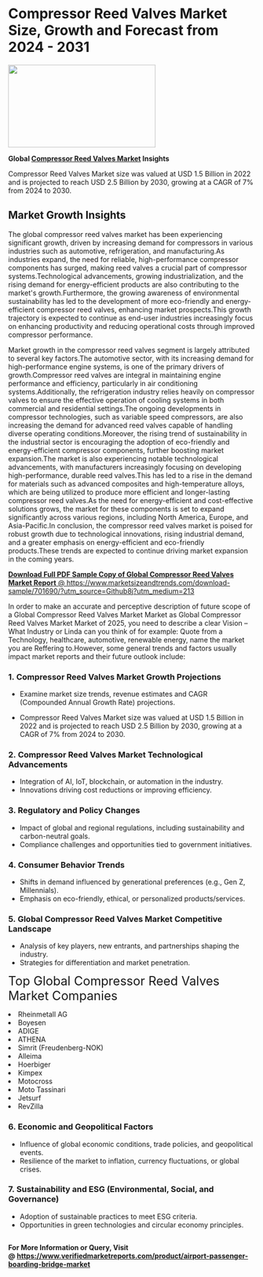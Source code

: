<H1>Compressor Reed Valves Market Size, Growth and Forecast from 2024 - 2031</H1><img class="aligncenter size-medium wp-image-584254" src="https://thirdeyenews.in/wp-content/uploads/2024/09/Global-Market-Research-300x168.jpeg" alt="" width="300" height="168" /><p><strong>Global&nbsp;<a href="https://www.marketsizeandtrends.com/download-sample/701690/?utm_source=Github8j?utm_medium=213">Compressor Reed Valves Market</a> Insights</strong></p><p>Compressor Reed Valves Market size was valued at USD 1.5 Billion in 2022 and is projected to reach USD 2.5 Billion by 2030, growing at a CAGR of 7% from 2024 to 2030.</p><p><h2>Market Growth Insights</h2> <p>The global compressor reed valves market has been experiencing significant growth, driven by increasing demand for compressors in various industries such as automotive, refrigeration, and manufacturing.As industries expand, the need for reliable, high-performance compressor components has surged, making reed valves a crucial part of compressor systems.Technological advancements, growing industrialization, and the rising demand for energy-efficient products are also contributing to the market's growth.Furthermore, the growing awareness of environmental sustainability has led to the development of more eco-friendly and energy-efficient compressor reed valves, enhancing market prospects.This growth trajectory is expected to continue as end-user industries increasingly focus on enhancing productivity and reducing operational costs through improved compressor performance.</p> <p><a href="#"></a></p> <p>Market growth in the compressor reed valves segment is largely attributed to several key factors.The automotive sector, with its increasing demand for high-performance engine systems, is one of the primary drivers of growth.Compressor reed valves are integral in maintaining engine performance and efficiency, particularly in air conditioning systems.Additionally, the refrigeration industry relies heavily on compressor valves to ensure the effective operation of cooling systems in both commercial and residential settings.The ongoing developments in compressor technologies, such as variable speed compressors, are also increasing the demand for advanced reed valves capable of handling diverse operating conditions.Moreover, the rising trend of sustainability in the industrial sector is encouraging the adoption of eco-friendly and energy-efficient compressor components, further boosting market expansion.The market is also experiencing notable technological advancements, with manufacturers increasingly focusing on developing high-performance, durable reed valves.This has led to a rise in the demand for materials such as advanced composites and high-temperature alloys, which are being utilized to produce more efficient and longer-lasting compressor reed valves.As the need for energy-efficient and cost-effective solutions grows, the market for these components is set to expand significantly across various regions, including North America, Europe, and Asia-Pacific.In conclusion, the compressor reed valves market is poised for robust growth due to technological innovations, rising industrial demand, and a greater emphasis on energy-efficient and eco-friendly products.These trends are expected to continue driving market expansion in the coming years.</p> <p><a href="#"></p><p><span class=""><strong>Download Full PDF Sample Copy of Global Compressor Reed Valves Market Report</strong> @ <a href="https://www.marketsizeandtrends.com/download-sample/701690/?utm_source=Github8j?utm_medium=213" target="_blank">https://www.marketsizeandtrends.com/download-sample/701690/?utm_source=Github8j?utm_medium=213</a></span></p><p>In order to make an accurate and perceptive description of future scope of a Global&nbsp;Compressor Reed Valves Market Market as Global&nbsp;Compressor Reed Valves Market Market of 2025, you need to describe a clear Vision &ndash; What Industry or Linda can you think of for example: Quote from a Technology, healthcare, automotive, renewable energy, name the market you are Reffering to.However, some general trends and factors usually impact market reports and their future outlook include:</p><h3>1.&nbsp;<strong>Compressor Reed Valves Market Growth Projections</strong></h3><ul><li>Examine market size trends, revenue estimates and CAGR (Compounded Annual Growth Rate) projections.</li><li><p>Compressor Reed Valves Market size was valued at USD 1.5 Billion in 2022 and is projected to reach USD 2.5 Billion by 2030, growing at a CAGR of 7% from 2024 to 2030.</p></li></ul><h3>2.&nbsp;<strong>Compressor Reed Valves Market Technological Advancements</strong></h3><ul><li>Integration of AI, IoT, blockchain, or automation in the industry.</li><li>Innovations driving cost reductions or improving efficiency.</li></ul><h3>3.&nbsp;<strong>Regulatory and Policy Changes</strong></h3><ul><li>Impact of global and regional regulations, including sustainability and carbon-neutral goals.</li><li>Compliance challenges and opportunities tied to government initiatives.</li></ul><h3>4.&nbsp;<strong>Consumer Behavior Trends</strong></h3><ul><li>Shifts in demand influenced by generational preferences (e.g., Gen Z, Millennials).</li><li>Emphasis on eco-friendly, ethical, or personalized products/services.</li></ul><h3>5.&nbsp;<strong>Global Compressor Reed Valves Market Competitive Landscape</strong></h3><ul><li>Analysis of key players, new entrants, and partnerships shaping the industry.</li><li>Strategies for differentiation and market penetration.</li></ul><p data-pm-slice="1 1 []"><span style="color: inherit; font-family: inherit; font-size: 25px;">Top Global Compressor Reed Valves Market Companies</span></p><div class="" data-test-id=""><p><li>Rheinmetall AG</li><li> Boyesen</li><li> ADIGE</li><li> ATHENA</li><li> Simrit (Freudenberg-NOK)</li><li> Alleima</li><li> Hoerbiger</li><li> Kimpex</li><li> Motocross</li><li> Moto Tassinari</li><li> Jetsurf</li><li> RevZilla</li></p></div><h3>6.&nbsp;<strong>Economic and Geopolitical Factors</strong></h3><ul><li>Influence of global economic conditions, trade policies, and geopolitical events.</li><li>Resilience of the market to inflation, currency fluctuations, or global crises.</li></ul><h3>7.&nbsp;<strong>Sustainability and ESG (Environmental, Social, and Governance)</strong></h3><ul><li>Adoption of sustainable practices to meet ESG criteria.</li><li>Opportunities in green technologies and circular economy principles.</li></ul><h2><strong style="font-size: 14px;">For More Information or Query, Visit @&nbsp;</strong><a style="background-color: #ffffff; font-size: 14px;" href="https://www.marketsizeandtrends.com/report/compressor-reed-valves-market/" target="_blank">https://www.verifiedmarketreports.com/product/airport-passenger-boarding-bridge-market</a></h2>